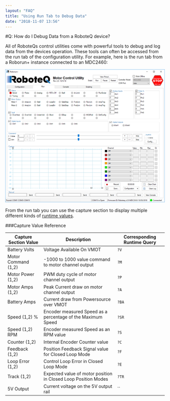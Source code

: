 ```yaml
---
layout: "FAQ"
title: "Using Run Tab to Debug Data"
date: "2018-11-07 13:56"
---
```


#Q: How do I Debug Data from a RoboteQ device?

All of RoboteQs control utilities come with powerful tools to debug and log data from the devices operation. These tools can often be accessed from the run tab of the configuration utility. For example, here is the run tab from a Roborun+ instance connected to an MDC2460:

![](assets/markdown-img-paste-Run-Tab-20181107141633438.png "Run Tab of Roborun+")

From the run tab you can use the capture section to display multiple different kinds of [runtime values](#capture-value-reference).

###Capture Value Reference

| Capture Section Value | Description                                                    | Corresponding Runtime Query |
| --------------------- | -------------------------------------------------------------- | --------------------------- |
| Battery Volts         | Voltage Available On VMOT                                      | `?V`                        |
| Motor Command (1,2)   | -1000 to 1000 value command to motor channel output            | `?M`                        |
| Motor Power   (1,2)   | PWM duty cycle of motor channel output                         | `?P`                        |
| Motor Amps    (1,2)   | Peak Current draw on motor channel output                      | `?A`                        |
| Battery Amps          | Current draw from Powersource over VMOT                        | `?BA`                       |
| Speed (1,2) %         | Encoder measured Speed as a percentage of the Maximum Speed    | `?SR`                       |
| Speed (1,2) RPM       | Encoder measured Speed as an RPM value                         | `?S`                        |
| Counter (1,2)         | Internal Encoder Counter value                                 | `?C`                        |
| Feedback (1,2)        | Position Feedback Signal value for Closed Loop Mode            | `?F`                        |
| Loop Error (1,2)      | Control Loop Error in Closed Loop Mode                         | `?E`                        |
| Track (1,2)           | Expected value of motor position in Closed Loop Position Modes | `?TR`                       |
| 5V Output             | Current voltage on the 5V output rail                          | ``                            |
